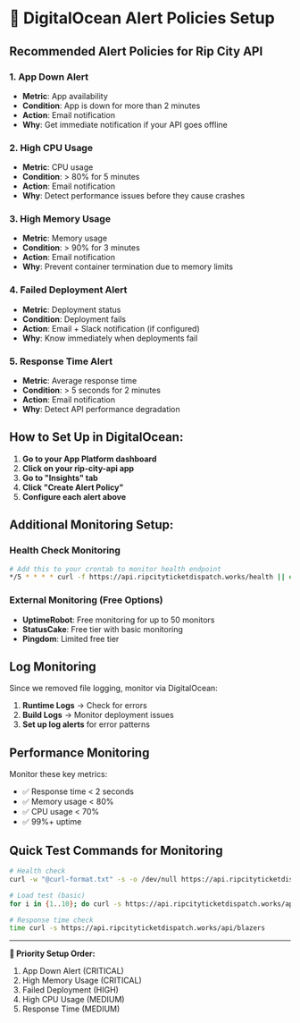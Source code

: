 # 🚨 DigitalOcean Alert Policies Setup

## **Recommended Alert Policies for Rip City API**

### **1. App Down Alert**
- **Metric**: App availability
- **Condition**: App is down for more than 2 minutes
- **Action**: Email notification
- **Why**: Get immediate notification if your API goes offline

### **2. High CPU Usage**
- **Metric**: CPU usage
- **Condition**: > 80% for 5 minutes
- **Action**: Email notification
- **Why**: Detect performance issues before they cause crashes

### **3. High Memory Usage**
- **Metric**: Memory usage
- **Condition**: > 90% for 3 minutes
- **Action**: Email notification
- **Why**: Prevent container termination due to memory limits

### **4. Failed Deployment Alert**
- **Metric**: Deployment status
- **Condition**: Deployment fails
- **Action**: Email + Slack notification (if configured)
- **Why**: Know immediately when deployments fail

### **5. Response Time Alert**
- **Metric**: Average response time
- **Condition**: > 5 seconds for 2 minutes
- **Action**: Email notification
- **Why**: Detect API performance degradation

## **How to Set Up in DigitalOcean:**

1. **Go to your App Platform dashboard**
2. **Click on your rip-city-api app**
3. **Go to "Insights" tab**
4. **Click "Create Alert Policy"**
5. **Configure each alert above**

## **Additional Monitoring Setup:**

### **Health Check Monitoring**
```bash
# Add this to your crontab to monitor health endpoint
*/5 * * * * curl -f https://api.ripcityticketdispatch.works/health || echo "API health check failed" | mail -s "Rip City API Down" your-email@example.com
```

### **External Monitoring (Free Options)**
- **UptimeRobot**: Free monitoring for up to 50 monitors
- **StatusCake**: Free tier with basic monitoring
- **Pingdom**: Limited free tier

## **Log Monitoring**
Since we removed file logging, monitor via DigitalOcean:
1. **Runtime Logs** → Check for errors
2. **Build Logs** → Monitor deployment issues
3. **Set up log alerts** for error patterns

## **Performance Monitoring**
Monitor these key metrics:
- ✅ Response time < 2 seconds
- ✅ Memory usage < 80%
- ✅ CPU usage < 70%
- ✅ 99%+ uptime

## **Quick Test Commands for Monitoring**
```bash
# Health check
curl -w "@curl-format.txt" -s -o /dev/null https://api.ripcityticketdispatch.works/health

# Load test (basic)
for i in {1..10}; do curl -s https://api.ripcityticketdispatch.works/api/deals > /dev/null & done

# Response time check
time curl -s https://api.ripcityticketdispatch.works/api/blazers
```

---
**🎯 Priority Setup Order:**
1. App Down Alert (CRITICAL)
2. High Memory Usage (CRITICAL) 
3. Failed Deployment (HIGH)
4. High CPU Usage (MEDIUM)
5. Response Time (MEDIUM)
